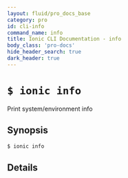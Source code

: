 ```yaml
---
layout: fluid/pro_docs_base
category: pro
id: cli-info
command_name: info
title: Ionic CLI Documentation - info
body_class: 'pro-docs'
hide_header_search: true
dark_header: true
---
```


# `$ ionic info`
Print system/environment info
## Synopsis

```bash
$ ionic info 
```
  
## Details






